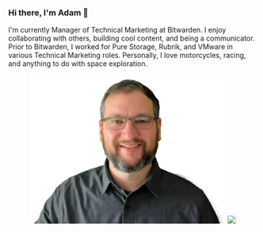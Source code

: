 ### Hi there, I'm Adam 👋

I'm currently Manager of Technical Marketing at Bitwarden. I enjoy collaborating with others, building cool content, and being a communicator.
Prior to Bitwarden, I worked for Pure Storage, Rubrik, and VMware in various Technical Marketing roles. Personally, I love motorcycles, racing, and anything to do with space exploration.

<p align='center'>
<kbd>
    <img height="300" src="https://github.com/adameckerle/adameckerle/blob/main/Assets/Rubrik%20Badge.png">
    <img height="300" src="https://github.com/adameckerle/adameckerle/blob/main/Assets/NCM.png">
</kbd>
</p>
